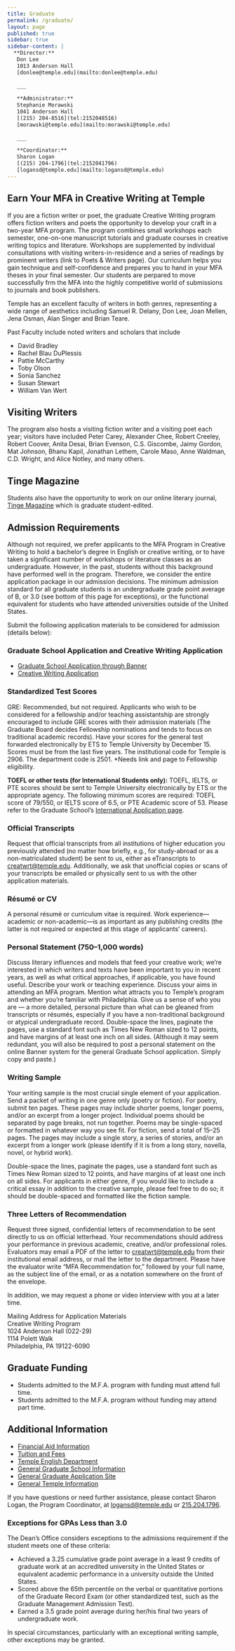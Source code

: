 ```yaml
---
title: Graduate
permalink: /graduate/
layout: page
published: true
sidebar: true
sidebar-content: |
  **Director:**  
   Don Lee  
   1013 Anderson Hall    
   [donlee@temple.edu](mailto:donlee@temple.edu)  
   
   ___
   
   **Administrator:**  
   Stephanie Morawski  
   1041 Anderson Hall   
   [(215) 204-8516](tel:2152048516)  
   [morawski@temple.edu](mailto:morawski@temple.edu)  
   
   ___

   **Coordinator:**  
   Sharon Logan      
   [(215) 204-1796](tel:2152041796)   
   [logansd@temple.edu](mailto:logansd@temple.edu)
---
```

## Earn Your MFA in Creative Writing at Temple
If you are a fiction writer or poet, the graduate Creative Writing program offers fiction writers and poets the opportunity to develop your craft in a two-year MFA program. The program combines small workshops each semester, one-on-one manuscript tutorials and graduate courses in creative writing topics and literature. Workshops are supplemented by individual consultations with visiting writers-in-residence and a series of readings by prominent writers (link to Poets & Writers page). Our curriculum helps you gain technique and self-confidence and prepares you to hand in your MFA theses in your final semester. Our students are perpared to move successfully frm the MFA into the highly competitive world of submissions to journals and book publishers. 

Temple has an excellent faculty of writers in both genres, representing a wide range of aesthetics including Samuel R. Delany, Don Lee, Joan Mellen, Jena Osman, Alan Singer and Brian Teare. 

Past Faculty include noted writers and scholars that include

- David Bradley
- Rachel Blau DuPlessis
- Pattie McCarthy
- Toby Olson
- Sonia Sanchez
- Susan Stewart
- William Van Wert

## Visiting Writers
The program also hosts a visiting fiction writer and a visiting poet each year; visitors have included Peter Carey, Alexander Chee, Robert Creeley, Robert Coover, Anita Desai, Brian Evenson, C.S. Giscombe, Jaimy Gordon, Mat Johnson, Bhanu Kapil, Jonathan Lethem, Carole Maso, Anne Waldman, C.D. Wright, and Alice Notley, and many others. 

## Tinge Magazine
Students also have the opportunity to work on our online literary journal, [Tinge Magazine](http://www.tingemagazine.org/) which is graduate student-edited.

## Admission Requirements
Although not required, we prefer applicants to the MFA Program in Creative Writing to hold a bachelor’s degree in English or creative writing, or to have taken a significant number of workshops or literature classes as an undergraduate. However, in the past, students without this background have performed well in the program. Therefore, we consider the entire application package in our admission decisions.
The minimum admission standard for all graduate students is an undergraduate grade point average of B, or 3.0 (see bottom of this page for exceptions), or the functional equivalent for students who have attended universities outside of the United States. 

Submit the following application materials to be considered for admission (details below):

### Graduate School Application and Creative Writing Application
- [Graduate School Application through Banner](https://prd-wlssb.temple.edu/prod8/bwskalog.P_DispLoginNon)
- [Creative Writing Application](/creative-writing/media/CWapplicationform.pdf)

### Standardized Test Scores
GRE: Recommended, but not required. Applicants who wish to be considered for a fellowship and/or teaching assistantship are strongly encouraged to include GRE scores with their admission materials (The Graduate Board decides Fellowship nominations and tends to focus on traditional academic records). Have your scores for the general test forwarded electronically by ETS to Temple University by December 15. Scores must be from the last five years. The institutional code for Temple is 2906. The department code is 2501. 
*Needs link and page to Fellowship eligibility. 

**TOEFL or other tests (for International Students only):** TOEFL, IELTS, or PTE scores should be sent to Temple University electronically by ETS or the appropriate agency. The following minimum scores are required: TOEFL score of 79/550, or IELTS score of 6.5, or PTE Academic score of 53. Please refer to the Graduate School’s [International Application page](http://www.temple.edu/grad/admissions/international.htm). 

### Official Transcripts
Request that official transcripts from all institutions of higher education you previously attended (no matter how briefly, e.g., for study-abroad or as a non-matriculated student) be sent to us, either as eTranscripts to [creatwrt@temple.edu](mailto:creatwrt@temple.edu). Additionally, we ask that unofficial copies or scans of your transcripts be emailed or physically sent to us with the other application materials. 

### Résumé or CV
A personal résumé or curriculum vitae is required. Work experience—academic or non-academic—is as important as any publishing credits (the latter is not required or expected at this stage of applicants’ careers). 

### Personal Statement (750–1,000 words)
Discuss literary influences and models that feed your creative work; we’re interested in which writers and texts have been important to you in recent years, as well as what critical approaches, if applicable, you have found useful. Describe your work or teaching experience. Discuss your aims in attending an MFA program. Mention what attracts you to Temple’s program and whether you’re familiar with Philadelphia. Give us a sense of who you are — a more detailed, personal picture than what can be gleaned from transcripts or résumés, especially if you have a non-traditional background or atypical undergraduate record. Double-space the lines, paginate the pages, use a standard font such as Times New Roman sized to 12 points, and have margins of at least one inch on all sides. (Although it may seem redundant, you will also be required to post a personal statement on the online Banner system for the general Graduate School application. Simply copy and paste.)

### Writing Sample
Your writing sample is the most crucial single element of your application. Send a packet of writing in one genre only (poetry or fiction). For poetry, submit ten pages. These pages may include shorter poems, longer poems, and/or an excerpt from a longer project. Individual poems should be separated by page breaks, not run together. Poems may be single-spaced or formatted in whatever way you see fit. For fiction, send a total of 15–25 pages. The pages may include a single story, a series of stories, and/or an excerpt from a longer work (please identify if it is from a long story, novella, novel, or hybrid work). 

Double-space the lines, paginate the pages, use a standard font such as Times New Roman sized to 12 points, and have margins of at least one inch on all sides. For applicants in either genre, if you would like to include a critical essay in addition to the creative sample, please feel free to do so; it should be double-spaced and formatted like the fiction sample. 

### Three Letters of Recommendation
Request three signed, confidential letters of recommendation to be sent directly to us on official letterhead. Your recommendations should address your performance in previous academic, creative, and/or professional roles. Evaluators may email a PDF of the letter to [creatwrt@temple.edu](mailto:creatwrt@temple.edu) from their institutional email address, or mail the letter to the department. Please have the evaluator write “MFA Recommendation for,” followed by your full name, as the subject line of the email, or as a notation somewhere on the front of the envelope.

In addition, we may request a phone or video interview with you at a later time.

Mailing Address for Application Materials <br>
Creative Writing Program <br>
1024 Anderson Hall (022-29) <br>
1114 Polett Walk <br>
Philadelphia, PA 19122-6090

## Graduate Funding
- Students admitted to the M.F.A. program with funding must attend full time.
- Students admitted to the M.F.A. program without funding may attend part time.


## Additional Information
- [Financial Aid Information](http://www.cla.temple.edu/english/creativewriting/financial-aid-information/)
- [Tuition and Fees](http://bulletin.temple.edu/graduate/tuition-fees/)
- [Temple English Department](http://www.cla.temple.edu/english/)
- [General Graduate School Information](http://www.temple.edu/grad/)
- [General Graduate Application Site](http://www.temple.edu/grad/admissions/howtoapply.htm)
- [General Temple Information](http://www.temple.edu/)

If you have questions or need further assistance, please contact Sharon Logan, the Program Coordinator, at [logansd@temple.edu](mailto:logansd@temple.edu) or [215.204.1796](tel:2152041796).

### Exceptions for GPAs Less than 3.0

The Dean’s Office considers exceptions to the admissions requirement if the student meets one of these criteria:

- Achieved a 3.25 cumulative grade point average in a least 9 credits of graduate work at an accredited university in the United States or equivalent academic performance in a university outside the United States.
- Scored above the 65th percentile on the verbal or quantitative portions of the Graduate Record Exam (or other standardized test, such as the Graduate Management Admission Test).
- Earned a 3.5 grade point average during her/his final two years of undergraduate work.

In special circumstances, particularly with an exceptional writing sample, other exceptions may be granted.
